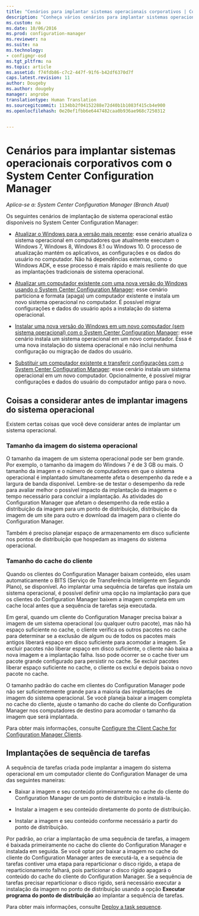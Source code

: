 ```yaml
---
title: "Cenários para implantar sistemas operacionais corporativos | Configuration Manager"
description: "Conheça vários cenários para implantar sistemas operacionais corporativos com o System Center Configuration Manager."
ms.custom: na
ms.date: 10/06/2016
ms.prod: configuration-manager
ms.reviewer: na
ms.suite: na
ms.technology:
- configmgr-osd
ms.tgt_pltfrm: na
ms.topic: article
ms.assetid: f74fdb86-c7c2-447f-91f6-b42df6370d7f
caps.latest.revision: 11
author: Dougeby
ms.author: dougeby
manager: angrobe
translationtype: Human Translation
ms.sourcegitcommit: 1134bb2f04152288e72d40b1b1083f415cb4e900
ms.openlocfilehash: 0e20ef1fbb6e6447482caa0b936ae968c7250312


---
```

# <a name="scenarios-to-deploy-enterprise-operating-systems-with-system-center-configuration-manager"></a>Cenários para implantar sistemas operacionais corporativos com o System Center Configuration Manager

*Aplica-se a: System Center Configuration Manager (Branch Atual)*

Os seguintes cenários de implantação de sistema operacional estão disponíveis no System Center Configuration Manager:  

-   [Atualizar o Windows para a versão mais recente](upgrade-windows-to-the-latest-version.md): esse cenário atualiza o sistema operacional em computadores que atualmente executam o Windows 7, Windows 8, Windows 8.1 ou Windows 10. O processo de atualização mantém os aplicativos, as configurações e os dados do usuário no computador. Não há dependências externas, como o Windows ADK, e esse processo é mais rápido e mais resiliente do que as implantações tradicionais de sistema operacional.  

-   [Atualizar um computador existente com uma nova versão do Windows usando o System Center Configuration Manager](refresh-an-existing-computer-with-a-new-version-of-windows.md): esse cenário particiona e formata (apaga) um computador existente e instala um novo sistema operacional no computador. É possível migrar configurações e dados do usuário após a instalação do sistema operacional.  

-   [Instalar uma nova versão do Windows em um novo computador (sem sistema operacional) com o System Center Configuration Manager](install-new-windows-version-new-computer-bare-metal.md): esse cenário instala um sistema operacional em um novo computador. Essa é uma nova instalação do sistema operacional e não inclui nenhuma configuração ou migração de dados do usuário.  

-   [Substituir um computador existente e transferir configurações com o System Center Configuration Manager](replace-an-existing-computer-and-transfer-settings.md): esse cenário instala um sistema operacional em um novo computador. Opcionalmente, é possível migrar configurações e dados do usuário do computador antigo para o novo.  

## <a name="things-to-consider-before-you-deploy-operating-system-images"></a>Coisas a considerar antes de implantar imagens do sistema operacional  
 Existem certas coisas que você deve considerar antes de implantar um sistema operacional.  

### <a name="operating-system-image-size"></a>Tamanho da imagem do sistema operacional  
 O tamanho da imagem de um sistema operacional pode ser bem grande. Por exemplo, o tamanho da imagem do Windows 7 é de 3 GB ou mais. O tamanho da imagem e o número de computadores em que o sistema operacional é implantado simultaneamente afeta o desempenho da rede e a largura de banda disponível. Lembre-se de testar o desempenho da rede para avaliar melhor o possível impacto da implantação da imagem e o tempo necessário para concluir a implantação. As atividades do Configuration Manager que afetam o desempenho da rede estão a distribuição da imagem para um ponto de distribuição, distribuição da imagem de um site para outro e download da imagem para o cliente do Configuration Manager.  

 Também é preciso planejar espaço de armazenamento em disco suficiente nos pontos de distribuição que hospedam as imagens do sistema operacional.  

### <a name="client-cache-size"></a>Tamanho do cache do cliente  
 Quando os clientes do Configuration Manager baixam conteúdo, eles usam automaticamente o BITS (Serviço de Transferência Inteligente em Segundo Plano), se disponível. Ao implantar uma sequência de tarefas que instala um sistema operacional, é possível definir uma opção na implantação para que os clientes do Configuration Manager baixem a imagem completa em um cache local antes que a sequência de tarefas seja executada.  

 Em geral, quando um cliente do Configuration Manager precisa baixar a imagem de um sistema operacional (ou qualquer outro pacote), mas não há espaço suficiente no cache, o cliente verifica os outros pacotes no cache para determinar se a exclusão de algum ou de todos os pacotes mais antigos liberará espaço em disco suficiente para acomodar a imagem. Se excluir pacotes não liberar espaço em disco suficiente, o cliente não baixa a nova imagem e a implantação falha. Isso pode ocorrer se o cache tiver um pacote grande configurado para persistir no cache. Se excluir pacotes liberar espaço suficiente no cache, o cliente os exclui e depois baixa o novo pacote no cache.  

 O tamanho padrão do cache em clientes do Configuration Manager pode não ser suficientemente grande para a maioria das implantações de imagem do sistema operacional. Se você planeja baixar a imagem completa no cache do cliente, ajuste o tamanho do cache do cliente do Configuration Manager nos computadores de destino para acomodar o tamanho da imagem que será implantada.  

 Para obter mais informações, consulte [Configure the Client Cache for Configuration Manager Clients](../../core/clients/manage/manage-clients.md#BKMK_ClientCache).  

## <a name="task-sequence-deployments"></a>Implantações de sequência de tarefas  
 A sequência de tarefas criada pode implantar a imagem do sistema operacional em um computador cliente do Configuration Manager de uma das seguintes maneiras:  

-   Baixar a imagem e seu conteúdo primeiramente no cache do cliente do Configuration Manager de um ponto de distribuição e instalá-la.  

-   Instalar a imagem e seu conteúdo diretamente do ponto de distribuição.  

-   Instalar a imagem e seu conteúdo conforme necessário a partir do ponto de distribuição.  

 Por padrão, ao criar a implantação de uma sequência de tarefas, a imagem é baixada primeiramente no cache do cliente do Configuration Manager e instalada em seguida. Se você optar por baixar a imagem no cache do cliente do Configuration Manager antes de executá-la, e a sequência de tarefas contiver uma etapa para reparticionar o disco rígido, a etapa de reparticionamento falhará, pois particionar o disco rígido apagará o conteúdo do cache do cliente do Configuration Manager. Se a sequência de tarefas precisar reparticionar o disco rígido, será necessário executar a instalação da imagem no ponto de distribuição usando a opção **Executar programa do ponto de distribuição**  ao implantar a sequência de tarefas.  

 Para obter mais informações, consulte [Deploy a task sequence](manage-task-sequences-to-automate-tasks.md#BKMK_DeployTS).  



<!--HONumber=Nov16_HO1-->


